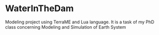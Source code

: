 # WaterInTheDam
Modeling project using TerraME and Lua language. It is a task of my PhD class concerning Modeling and Simulation of Earth System
